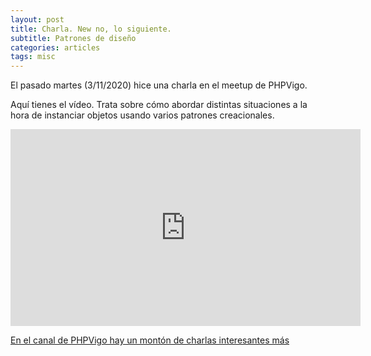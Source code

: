 ```yaml
---
layout: post
title: Charla. New no, lo siguiente.
subtitle: Patrones de diseño
categories: articles
tags: misc
---
```


El pasado martes (3/11/2020) hice una charla en el meetup de PHPVigo.

Aquí tienes el vídeo. Trata sobre cómo abordar distintas situaciones a la hora de instanciar objetos usando varios patrones creacionales.


<iframe width="560" height="315" src="https://www.youtube.com/embed/3WSDxMK9MIw" frameborder="0" allow="accelerometer; autoplay; clipboard-write; encrypted-media; gyroscope; picture-in-picture" allowfullscreen></iframe>

[En el canal de PHPVigo hay un montón de charlas interesantes más](https://www.youtube.com/channel/UCzcSOwRc7bfKs9jPehJRNxQ)
